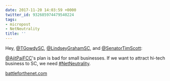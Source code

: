```yaml
---
date: 2017-11-20 14:03:59 +0000
twitter_id: 932685974479540224
tags:
- micropost
- NetNeutrality
title: ''
---
```


Hey, [@TGowdySC](https://twitter.com/TGowdySC), [@LindseyGrahamSC](https://twitter.com/LindseyGrahamSC), and [@SenatorTimScott](https://twitter.com/SenatorTimScott):

[@AjitPaiFCC](https://twitter.com/AjitPaiFCC)'s plan is bad for small businesses. If we want to attract hi-tech business to SC, we need [#NetNeutrality](https://twitter.com/hashtag/NetNeutrality).

[battleforthenet.com](http://battleforthenet.com)
